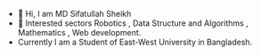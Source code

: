- 👋 Hi, I am MD Sifatullah Sheikh
- 👀 Interested sectors Robotics , Data Structure and Algorithms , Mathematics , Web development.
-  Currently I am a Student of East-West University in Bangladesh.

